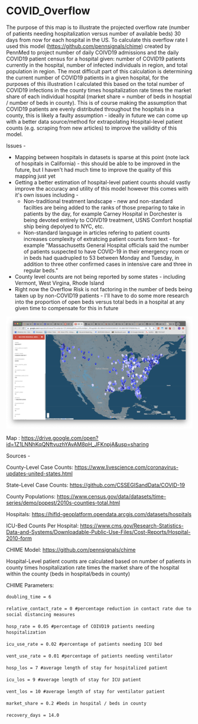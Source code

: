 # COVID_Overflow

The purpose of this map is to illustrate the projected overflow rate (number of patients needing hospitalization versus number of available beds) 30 days from now for each hospital in the US. To calculate this overflow rate I used this model (https://github.com/pennsignals/chime) created by PennMed to project number of daily COIVD19 admissions and the daily COVID19 patient census for a hospital given: number of COVID19 patients currently in the hospital, number of infected individuals in region, and total population in region. The most difficult part of this calculation is determining the current number of COVID19 patients in a given hospital, for the purposes of this illustration I calculated this based on the total number of COVID19 infections in the county times hospitalization rate times the market share of each individual hospital (market share = number of beds in hosptial / number of beds in county). This is of course making the assumption that COVID19 patients are evenly distributed throughout the hospitals in a county, this is likely a faulty assumption - ideally in future we can come up with a better data source/method for extrapolating Hospital-level patient counts (e.g. scraping from new articles) to improve the vailidity of this model.

Issues - 
* Mapping between hospitals in datasets is sparse at this point (note lack of hospitals in California) - this should be able to be improved in the future, but I haven't had much time to improve the quality of this mapping just yet
* Getting a better estimation of hospital-level patient counts should vastly improve the accuracy and utility of this model however this comes with it's own issues including - 
    * Non-traditional treatment landscape - new and non-standard facilties are being added to the ranks of those preparing to take in patients by the day, for example Carney Hospital in Dorchester is being devoted entirely to COIVD19 treatment, USNS Comfort hosptial ship being depolyed to NYC, etc.
    * Non-standard language in articles refering to patient counts increases complexity of extratcing patient counts form text  - for example "Massachusetts General Hospital officials said the number of patients suspected to have COVID-19 in their emergency room or in beds had quadrupled to 53 between Monday and Tuesday, in addition to three other confirmed cases in intensive care and three in regular beds."
* County level counts are not being reported by some states - including Vermont, West Virgina, Rhode Island
* Right now the Overflow Risk is not factoring in the number of beds being taken up by non-COVID19 patients - I'll have to do some more research into the proportion of open beds versus total beds in a hospital at any given time to compensate for this in future

![Image of Map](https://github.com/chris-kirkup/COVID_Overflow/blob/master/Screen%20Shot%202020-03-20%20at%201.55.27%20PM.png)

Map : https://drive.google.com/open?id=1Z1LNNhKqQNftvuzhYAvAM8pH_JFKnpjA&usp=sharing


Sources - 

County-Level Case Counts:
https://www.livescience.com/coronavirus-updates-united-states.html

State-Level Case Counts:
https://github.com/CSSEGISandData/COVID-19

County Populations:
https://www.census.gov/data/datasets/time-series/demo/popest/2010s-counties-total.html

Hospitals:
https://hifld-geoplatform.opendata.arcgis.com/datasets/hospitals

ICU-Bed Counts Per Hospital:
https://www.cms.gov/Research-Statistics-Data-and-Systems/Downloadable-Public-Use-Files/Cost-Reports/Hospital-2010-form

CHIME Model:
https://github.com/pennsignals/chime


Hospital-Level patient counts are calculated based on number of patients in county times hospitalization rate times the market share of the hospital within the county (beds in hospital/beds in county)

CHIME Parameters:

    doubling_time = 6

    relative_contact_rate = 0 #percentage reduction in contact rate due to social distancing measures

    hosp_rate = 0.05 #percentage of COIVD19 patients needing hospitalization

    icu_use_rate = 0.02 #percentage of patients needing ICU bed

    vent_use_rate = 0.01 #percentage of patients needing ventilator

    hosp_los = 7 #average length of stay for hospitalized patient

    icu_los = 9 #average length of stay for ICU patient

    vent_los = 10 #average length of stay for ventilator patient

    market_share = 0.2 #beds in hospital / beds in county

    recovery_days = 14.0
